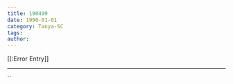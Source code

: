 ```yaml
---
title: 190499
date: 1990-01-01
category: Tanya-SC
tags: 
author: 
---
```


[[:Error Entry]]

---



``
